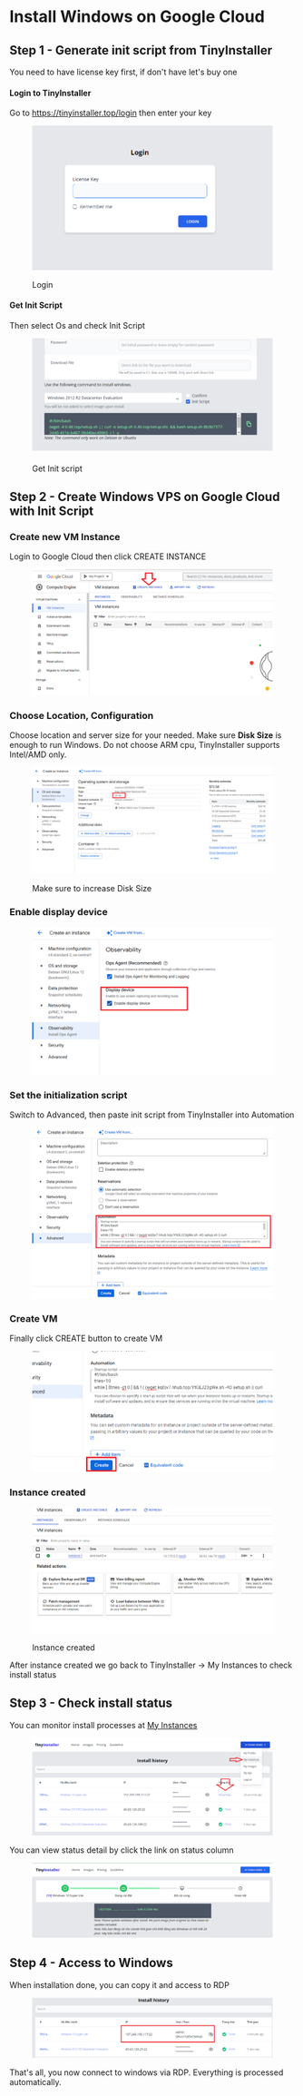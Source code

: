 # Install Windows on Google Cloud

## Step 1 - Generate init script from TinyInstaller

You need to have license key first, if don't have let's buy one

#### Login to TinyInstaller

Go to https://tinyinstaller.top/login then enter your key

<figure><img src="../.gitbook/assets/image (12) (1).png" alt=""><figcaption><p>Login</p></figcaption></figure>

#### Get Init Script

Then select Os and check Init Script

<figure><img src="../.gitbook/assets/image (18) (1).png" alt=""><figcaption><p>Get Init script</p></figcaption></figure>

## Step 2 - Create Windows VPS on Google Cloud with Init Script

### Create new VM Instance

Login to Google Cloud then click CREATE INSTANCE

<figure><img src="../.gitbook/assets/image (23).png" alt=""><figcaption></figcaption></figure>

### Choose Location, Configuration

Choose location and server size for your needed. Make sure **Disk Size** is enough to run Windows. Do not choose ARM cpu, TinyInstaller supports Intel/AMD only.

<figure><img src="../.gitbook/assets/image (64).png" alt=""><figcaption><p>Make sure to increase Disk Size</p></figcaption></figure>

### Enable display device

<figure><img src="../.gitbook/assets/image (67).png" alt=""><figcaption></figcaption></figure>

### Set the initialization script

Switch to Advanced, then paste init script from TinyInstaller into Automation

<figure><img src="../.gitbook/assets/image (65).png" alt=""><figcaption></figcaption></figure>

### Create VM

Finally click CREATE button to create VM

<figure><img src="../.gitbook/assets/image (66).png" alt=""><figcaption></figcaption></figure>

### Instance created

<figure><img src="../.gitbook/assets/image (22).png" alt=""><figcaption><p>Instance created</p></figcaption></figure>

After instance created we go back to TinyInstaller -> My Instances to check install status

## Step 3 - Check install status

You can monitor install processes at [My Instances](https://tinyinstaller.top/my-instances)

<figure><img src="../.gitbook/assets/image (24) (1) (1).png" alt=""><figcaption></figcaption></figure>

You can view status detail by click the link on status column

<figure><img src="../.gitbook/assets/image (23) (1).png" alt=""><figcaption></figcaption></figure>

## Step 4 - Access to Windows

When installation done, you can copy it and access to RDP

<figure><img src="../.gitbook/assets/image (31) (1).png" alt=""><figcaption></figcaption></figure>

That's all, you now connect to windows via RDP. Everything is processed automatically.

